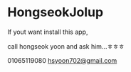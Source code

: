 # HongseokJolup

If yout want install this app,

call hongseok yoon and ask him...ㅎㅎㅎ

01065119080
hsyoon702@gmail.com
